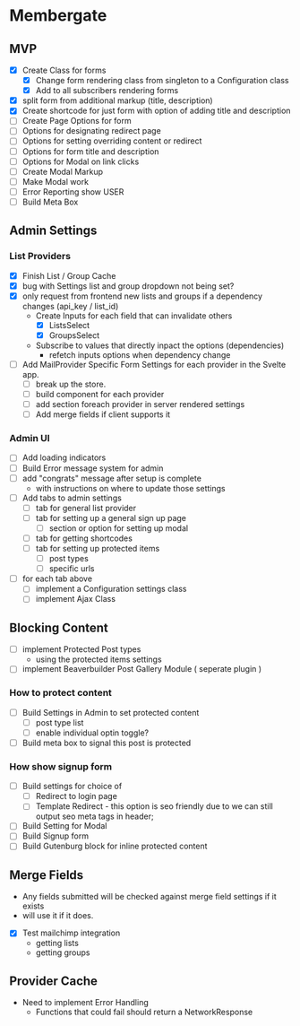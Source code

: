 # Membergate

## MVP
- [x] Create Class for forms
	- [x] Change form rendering class from singleton to a Configuration class
	- [x] Add to all subscribers rendering forms
- [x] split form from additional markup (title, description)
- [x] Create shortcode for just form with option of adding title and description
- [ ] Create Page Options for form
- [ ] Options for designating redirect page
- [ ] Options for setting overriding content or redirect
- [ ] Options for form title and description
- [ ] Options for Modal on link clicks
- [ ] Create Modal Markup
- [ ] Make Modal work
- [ ] Error Reporting show USER
- [ ] Build Meta Box

## Admin Settings

### List Providers
- [x] Finish List / Group Cache
- [x] bug with Settings list and group dropdown not being set?
- [x] only request from frontend new lists and groups if a dependency changes (api_key / list_id)
	- Create Inputs for each field that can invalidate others
		- [x] ListsSelect
		- [x] GroupsSelect
	- Subscribe to values that directly inpact the options (dependencies)
		- refetch inputs options when dependency change
- [ ] Add MailProvider Specific Form Settings for each provider in the Svelte app.
	- [ ] break up the store.
	- [ ] build component for each provider
	- [ ] add section foreach provider in server rendered settings
	- [ ] Add merge fields if client supports it

### Admin UI
- [ ] Add loading indicators
- [ ] Build Error message system for admin
- [ ] add "congrats" message after setup is complete
	- with instructions on where to update those settings
- [ ] Add tabs to admin settings
	- [ ] tab for general list provider
	- [ ] tab for setting up a general sign up page
		- [ ] section or option for setting up modal
	- [ ] tab for getting shortcodes
	- [ ] tab for setting up protected items
		- [ ] post types
		- [ ] specific urls
- [ ] for each tab above
	- [ ] implement a Configuration settings class
	- [ ] implement Ajax Class

## Blocking Content
- [ ] implement Protected Post types
	- using the protected items settings
- [ ] implement Beaverbuilder Post Gallery Module ( seperate plugin )

### How to protect content

- [ ] Build Settings in Admin to set protected content
	- [ ] post type list
	- [ ] enable individual optin toggle?
- [ ] Build meta box to signal this post is protected

### How show signup form

- [ ] Build settings for choice of
	- [ ] Redirect to login page
	- [ ] Template Redirect - this option is seo friendly due to we can still output seo meta tags in header;
- [ ] Build Setting for Modal
- [ ] Build Signup form
- [ ] Build Gutenburg block for inline protected content

## Merge Fields
- Any fields submitted will be checked against merge field settings if it exists
- will use it if it does.

- [x] Test mailchimp integration 
	 - getting lists
	 - getting groups
	
## Provider Cache

- Need to implement Error Handling
	- Functions that could fail should return a NetworkResponse


